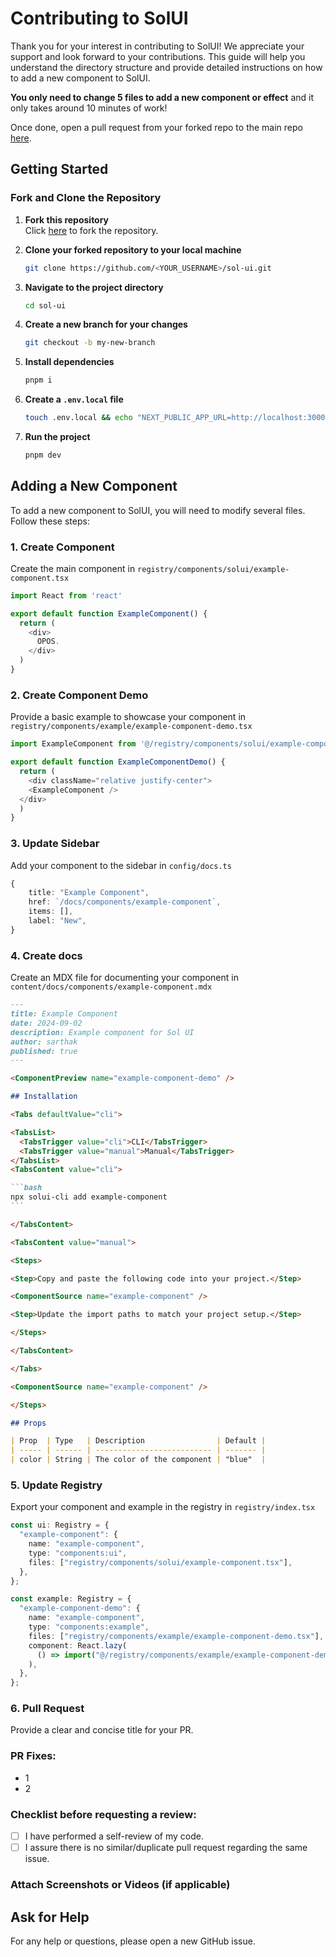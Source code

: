 # Contributing to SolUI

Thank you for your interest in contributing to SolUI! We appreciate your support and look forward to your contributions. This guide will help you understand the directory structure and provide detailed instructions on how to add a new component to SolUI.

**You only need to change 5 files to add a new component or effect** and it only takes around 10 minutes of work!

Once done, open a pull request from your forked repo to the main repo [here](https://github.com/Not-Sarthak/sol-ui/compare).

## Getting Started

### Fork and Clone the Repository

1. **Fork this repository**  
   Click [here](https://github.com/Not-Sarthak/sol-ui/fork) to fork the repository.

2. **Clone your forked repository to your local machine**

   ```bash
   git clone https://github.com/<YOUR_USERNAME>/sol-ui.git
   ```

3. **Navigate to the project directory**

   ```bash
   cd sol-ui
   ```

4. **Create a new branch for your changes**

   ```bash
   git checkout -b my-new-branch
   ```

5. **Install dependencies**

   ```bash
   pnpm i
   ```

6. **Create a `.env.local` file**

   ```bash
   touch .env.local && echo "NEXT_PUBLIC_APP_URL=http://localhost:3000" > .env.local
   ```

7. **Run the project**
   ```bash
   pnpm dev
   ```

## Adding a New Component

To add a new component to SolUI, you will need to modify several files. Follow these steps:

### 1. Create Component

Create the main component in `registry/components/solui/example-component.tsx`

```typescript
import React from 'react'

export default function ExampleComponent() {
  return (
    <div>
      OPOS.
    </div>
  )
}
```

### 2. Create Component Demo

Provide a basic example to showcase your component in `registry/components/example/example-component-demo.tsx`

```typescript
import ExampleComponent from '@/registry/components/solui/example-component'

export default function ExampleComponentDemo() {
  return (
    <div className="relative justify-center">
    <ExampleComponent />
  </div>
  )
}
```

### 3. Update Sidebar

Add your component to the sidebar in `config/docs.ts`

```typescript
{
    title: "Example Component",
    href: `/docs/components/example-component`,
    items: [],
    label: "New",
}
```

### 4. Create docs

Create an MDX file for documenting your component in `content/docs/components/example-component.mdx`

````md
---
title: Example Component
date: 2024-09-02
description: Example component for Sol UI
author: sarthak
published: true
---

<ComponentPreview name="example-component-demo" />

## Installation

<Tabs defaultValue="cli">

<TabsList>
  <TabsTrigger value="cli">CLI</TabsTrigger>
  <TabsTrigger value="manual">Manual</TabsTrigger>
</TabsList>
<TabsContent value="cli">

```bash
npx solui-cli add example-component
```

</TabsContent>

<TabsContent value="manual">

<Steps>

<Step>Copy and paste the following code into your project.</Step>

<ComponentSource name="example-component" />

<Step>Update the import paths to match your project setup.</Step>

</Steps>

</TabsContent>

</Tabs>

<ComponentSource name="example-component" />

</Steps>

## Props

| Prop  | Type   | Description                | Default |
| ----- | ------ | -------------------------- | ------- |
| color | String | The color of the component | "blue"  |
````

### 5. Update Registry

Export your component and example in the registry in `registry/index.tsx`

```typescript
const ui: Registry = {
  "example-component": {
    name: "example-component",
    type: "components:ui",
    files: ["registry/components/solui/example-component.tsx"],
  },
};

const example: Registry = {
  "example-component-demo": {
    name: "example-component",
    type: "components:example",
    files: ["registry/components/example/example-component-demo.tsx"],
    component: React.lazy(
      () => import("@/registry/components/example/example-component-demo"),
    ),
  },
};
```
### 6. Pull Request

Provide a clear and concise title for your PR.

### PR Fixes:
- 1
- 2

### Checklist before requesting a review:
- [ ] I have performed a self-review of my code.
- [ ] I assure there is no similar/duplicate pull request regarding the same issue.

### Attach Screenshots or Videos (if applicable)

## Ask for Help

For any help or questions, please open a new GitHub issue.
